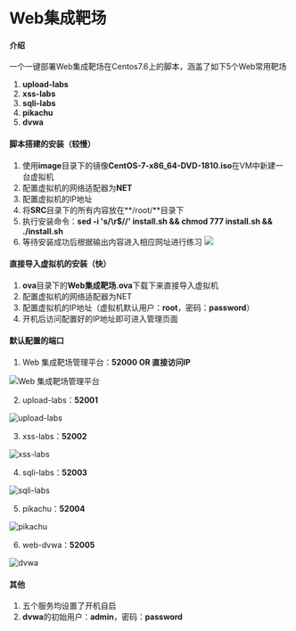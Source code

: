 # Web集成靶场



#### 介绍
一个一键部署Web集成靶场在Centos7.6上的脚本，涵盖了如下5个Web常用靶场
1.  **upload-labs**
2.  **xss-labs**
3.  **sqli-labs**
4.  **pikachu**
5.  **dvwa**



#### 脚本搭建的安装（较慢）
1.  使用**image**目录下的镜像**CentOS-7-x86_64-DVD-1810.iso**在VM中新建一台虚拟机
2.  配置虚拟机的网络适配器为**NET**
3.  配置虚拟机的IP地址
4.  将**SRC**目录下的所有内容放在**/root/**目录下
5.  执行安装命令：**sed -i 's/\r$//' install.sh && chmod 777 install.sh && ./install.sh**
6.  等待安装成功后根据输出内容进入相应网址进行练习
![](https://gitee.com/APingu/picture/raw/master/20250704133637012.png)



#### 直接导入虚拟机的安装（快）
1.  **ova**目录下的**Web集成靶场.ova**下载下来直接导入虚拟机
2.  配置虚拟机的网络适配器为NET
3.  配置虚拟机的IP地址（虚拟机默认用户：**root**，密码：**password**）
4.  开机后访问配置好的IP地址即可进入管理页面



#### 默认配置的端口
1.  Web 集成靶场管理平台：**52000 OR 直接访问IP**

![Web 集成靶场管理平台](https://gitee.com/APingu/picture/raw/master/20250704133427999.png)

2.  upload-labs：**52001**

![upload-labs](https://gitee.com/APingu/picture/raw/master/20250704133444967.png)

3.  xss-labs：**52002**

![xss-labs](https://gitee.com/APingu/picture/raw/master/20250704133528932.png)

4.  sqli-labs：**52003**

![sqli-labs](https://gitee.com/APingu/picture/raw/master/20250704133536993.png)

5.  pikachu：**52004**

![pikachu](https://gitee.com/APingu/picture/raw/master/20250704133547672.png)

6.  web-dvwa：**52005**

![dvwa](https://gitee.com/APingu/picture/raw/master/20250704133556148.png)



#### 其他
1.  五个服务均设置了开机自启
2.  **dvwa**的初始用户：**admin**，密码：**password**